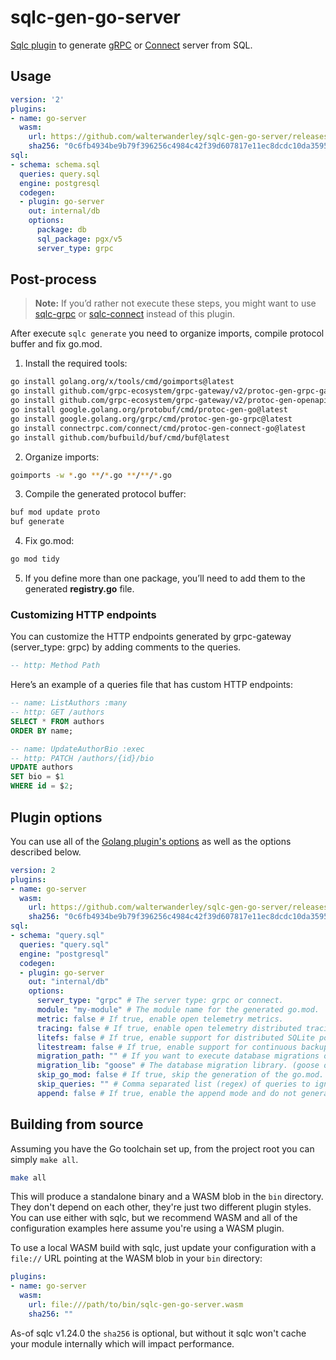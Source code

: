 # sqlc-gen-go-server

[Sqlc plugin](https://sqlc.dev) to generate [gRPC](https://grpc.io/) or [Connect](https://connectrpc.com/) server from SQL.

## Usage

```yaml
version: '2'
plugins:
- name: go-server
  wasm:
    url: https://github.com/walterwanderley/sqlc-gen-go-server/releases/download/v0.0.4/sqlc-gen-go-server.wasm
    sha256: "0c6fb4934be9b79f396256c4984c42f39d607817e11ec8dcdc10da3595395a58"
sql:
- schema: schema.sql
  queries: query.sql
  engine: postgresql
  codegen:
  - plugin: go-server
    out: internal/db
    options:
      package: db
      sql_package: pgx/v5
      server_type: grpc
```

## Post-process

>**Note:** If you’d rather not execute these steps, you might want to use [sqlc-grpc](https://github.com/walterwanderley/sqlc-grpc) or [sqlc-connect](https://github.com/walterwanderley/sqlc-connect) instead of this plugin.

After execute `sqlc generate` you need to organize imports, compile protocol buffer and fix go.mod.

1. Install the required tools:

```sh
go install golang.org/x/tools/cmd/goimports@latest
go install github.com/grpc-ecosystem/grpc-gateway/v2/protoc-gen-grpc-gateway@latest
go install github.com/grpc-ecosystem/grpc-gateway/v2/protoc-gen-openapiv2@latest
go install google.golang.org/protobuf/cmd/protoc-gen-go@latest
go install google.golang.org/grpc/cmd/protoc-gen-go-grpc@latest
go install connectrpc.com/connect/cmd/protoc-gen-connect-go@latest
go install github.com/bufbuild/buf/cmd/buf@latest
```

2. Organize imports:

```sh
goimports -w *.go **/*.go **/**/*.go
```

3. Compile the generated protocol buffer:

```sh
buf mod update proto
buf generate
```

4. Fix go.mod:

```sh
go mod tidy
```

5. If you define more than one package, you’ll need to add them to the generated **registry.go** file.

### Customizing HTTP endpoints

You can customize the HTTP endpoints generated by grpc-gateway (server_type: grpc) by adding comments to the queries.

```sql
-- http: Method Path
```

Here’s an example of a queries file that has custom HTTP endpoints:
```sql
-- name: ListAuthors :many
-- http: GET /authors
SELECT * FROM authors
ORDER BY name;

-- name: UpdateAuthorBio :exec
-- http: PATCH /authors/{id}/bio
UPDATE authors
SET bio = $1
WHERE id = $2;
```

## Plugin options

You can use all of the [Golang plugin's options](https://docs.sqlc.dev/en/latest/reference/config.html#go) as well as the options described below.

```yaml
version: 2
plugins:
- name: go-server
  wasm:
    url: https://github.com/walterwanderley/sqlc-gen-go-server/releases/download/v0.0.4/sqlc-gen-go-server.wasm
    sha256: "0c6fb4934be9b79f396256c4984c42f39d607817e11ec8dcdc10da3595395a58"
sql:
- schema: "query.sql"
  queries: "query.sql"
  engine: "postgresql"
  codegen:
  - plugin: go-server
    out: "internal/db"
    options:
      server_type: "grpc" # The server type: grpc or connect.      
      module: "my-module" # The module name for the generated go.mod.
      metric: false # If true, enable open telemetry metrics.
      tracing: false # If true, enable open telemetry distributed tracing.
      litefs: false # If true, enable support for distributed SQLite powered by embedded LiteFS.
      litestream: false # If true, enable support for continuous backup sqlite to S3 powered by embeded Litestream.
      migration_path: "" # If you want to execute database migrations on startup.
      migration_lib: "goose" # The database migration library. (goose or migrate)
      skip_go_mod: false # If true, skip the generation of the go.mod.
      skip_queries: "" # Comma separated list (regex) of queries to ignore
      append: false # If true, enable the append mode and do not generate the editable files.
```

## Building from source

Assuming you have the Go toolchain set up, from the project root you can simply `make all`.

```sh
make all
```

This will produce a standalone binary and a WASM blob in the `bin` directory.
They don't depend on each other, they're just two different plugin styles. You can
use either with sqlc, but we recommend WASM and all of the configuration examples
here assume you're using a WASM plugin.

To use a local WASM build with sqlc, just update your configuration with a `file://`
URL pointing at the WASM blob in your `bin` directory:

```yaml
plugins:
- name: go-server
  wasm:
    url: file:///path/to/bin/sqlc-gen-go-server.wasm
    sha256: ""
```

As-of sqlc v1.24.0 the `sha256` is optional, but without it sqlc won't cache your
module internally which will impact performance.
